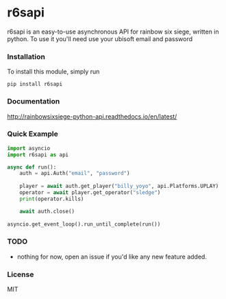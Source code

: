 # r6sapi

r6sapi is an easy-to-use asynchronous API for rainbow six siege, written in python. To use it you'll need use your ubisoft email and password

### Installation

To install this module, simply run

    pip install r6sapi

### Documentation

http://rainbowsixsiege-python-api.readthedocs.io/en/latest/

### Quick Example

```py
import asyncio
import r6sapi as api

async def run():
    auth = api.Auth("email", "password")
    
    player = await auth.get_player("billy_yoyo", api.Platforms.UPLAY)
    operator = await player.get_operator("sledge")
    print(operator.kills)

    await auth.close()
    
asyncio.get_event_loop().run_until_complete(run())
```

### TODO

  -  nothing for now, open an issue if you'd like any new feature added.

### License


MIT


